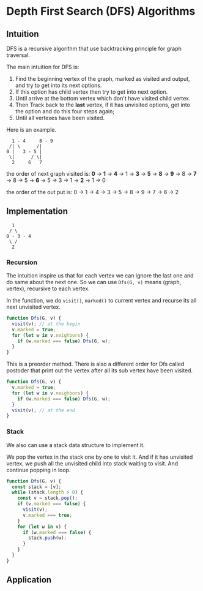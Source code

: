 # Depth First Search (DFS) Algorithms

## Intuition

DFS is a recursive algorithm that use backtracking principle for graph traversal.

The main intuition for DFS is:

1. Find the beginning vertex of the graph, marked as visited and output, and try to get into its next options.
2. If this option has child vertex then try to get into next option.
3. Until arrive at the bottom vertex which don't have visited child vertex.
4. Then Track back to the **last** vertex, if it has unvisited options, get into the option and do this four steps again;
5. Until all vertexes have been visited.

Here is an example.

```text
  1 - 4     8 - 9
 /| \      /|
0 |   3 - 5 |
 \|      / \|
  2     6   7
```

the order of next graph visited is:
**0** -> **1** -> **4** -> 1 -> **3** -> **5** -> **8** -> **9** -> 8 -> **7** -> 8 -> 5 -> **6** -> 5 -> 3 -> 1 -> **2** -> 1 -> 0

the order of the out put is: 0 -> 1 -> 4 -> 3 -> 5 -> 8 -> 9 -> 7 -> 6 -> 2

## Implementation

```text
  1
 / \
0 - 3 - 4
 \ /
  2
```

### Recursion

The intuition inspire us that for each vertex we can ignore the last one and do same about the next one. So we can use `Dfs(G, v)` means (graph, vertex), recursive to each vertex.

In the function, we do `visit()`, `marked()` to current vertex and recurse its all next unvisited vertex.

```js
function Dfs(G, v) {
  visit(v); // at the begin
  v.marked = true;
  for (let w in v.neighbors) {
    if (w.marked === false) Dfs(G, w);
  }
}
```

This is a preorder method. There is also a different order for Dfs called postoder that print out the vertex after all its sub vertex have been visited.

```js
function Dfs(G, v) {
  v.marked = true;
  for (let w in v.neighbors) {
    if (w.marked === false) Dfs(G, w);
  }
  visit(v); // at the end
}
```

### Stack

We also can use a stack data structure to implement it.

We pop the vertex in the stack one by one to visit it. And if it has unvisited vertex, we push all the unvisited child into stack waiting to visit. And continue popping in loop.

```js
function Dfs(G, v) {
  const stack = [v];
  while (stack.length > 0) {
    const v = stack.pop();
    if (v.marked === false) {
      visit(v);
      v.marked === true;
    }
    for (let w in v) {
      if (w.marked === false) {
        stack.push(w);
      }
    }
  }
}
```

## Application

## 